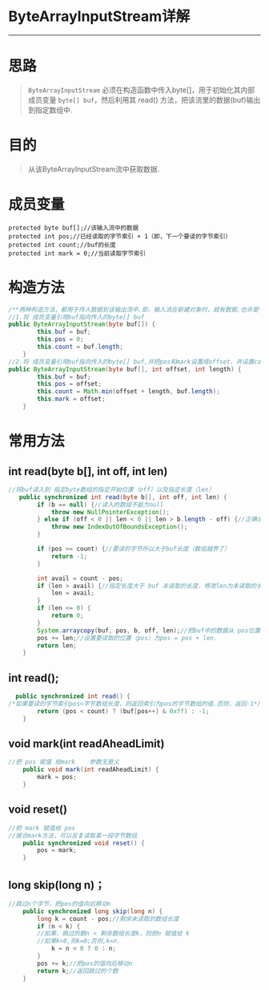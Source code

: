 ﻿# ByteArrayInputStream详解

---

# 思路
> `ByteArrayInputStream` 必须在构造函数中传入byte[]，用于初始化其内部成员变量 `byte[] buf`，然后利用其 read() 方法，把该流里的数据(buf)输出到指定数组中.

# 目的
> 从该ByteArrayInputStream流中获取数据.

# 成员变量
    protected byte buf[];//该输入流中的数据
    protected int pos;//已经读取的字节索引 + 1（即，下一个要读的字节索引）
    protected int count;//buf的长度
    protected int mark = 0;//当前读取字节索引

# 构造方法
```java
/**两种构造方法，都用于传入数据到该输出流中.即，输入流在新建对象时，就有数据.也许是个null引用*/
//1.将 成员变量引用buf指向传入的byte[] buf
public ByteArrayInputStream(byte buf[]) {
        this.buf = buf;
        this.pos = 0;
        this.count = buf.length;
    }
//2.将 成员变量引用buf指向传入的byte[] buf,并把pos和mark设置成offset，并设置cout即设置准确的成员变量buf的长度
public ByteArrayInputStream(byte buf[], int offset, int length) {
        this.buf = buf;
        this.pos = offset;
        this.count = Math.min(offset + length, buf.length);
        this.mark = offset;
    }

```
# 常用方法
## int read(byte b[], int off, int len)
```java
//将buf读入到 指定byte数组的指定开始位置（off）以及指定长度（len）
   public synchronized int read(byte b[], int off, int len) {
        if (b == null) {//读入的数组不能为null
            throw new NullPointerException();
        } else if (off < 0 || len < 0 || len > b.length - off) {//正确设置起始位置（off）和长度（len）
            throw new IndexOutOfBoundsException();
        }

        if (pos >= count) {//要读的字节所以大于buf长度（数组越界了）
            return -1;
        }

        int avail = count - pos;
        if (len > avail) {//指定长度大于 buf 未读取的长度，修改len为未读取的长度
            len = avail;
        }
        if (len <= 0) {
            return 0;
        }
        System.arraycopy(buf, pos, b, off, len);//把buf中的数据从 pos位置开始，向b中赋值.b的起始位置off，长度为len.
        pos += len;//设置要读取的位置（pos）为pos = pos + len.
        return len;
    }
```
## int read();
```java
  public synchronized int read() {
/*如果要读的字节索引pos<字节数组长度，则返回索引为pos的字节数组的值.否则，返回-1*/
        return (pos < count) ? (buf[pos++] & 0xff) : -1;
    }
```
## void mark(int readAheadLimit)

```java
//把 pos 赋值 给mark    参数无意义
    public void mark(int readAheadLimit) {
        mark = pos;
    }
```
## void reset()
```java
//把 mark 赋值给 pos 
//接合mark方法，可以反复读取某一段字节数组
    public synchronized void reset() {
        pos = mark;
    }
```
## long skip(long n)；
```java
//跳过n个字节，把pos的值向后移动n
    public synchronized long skip(long n) {
        long k = count - pos;//剩余未读取的数组长度
        if (n < k) {
        //如果，跳过的数n < 剩余数组长度k，则把n 赋值给 k
        //如果k<0,则k=0;否则,k=n.
            k = n < 0 ? 0 : n;
        }
        pos += k;//把pos的值向后移动n
        return k;//返回跳过的个数
    }
```



